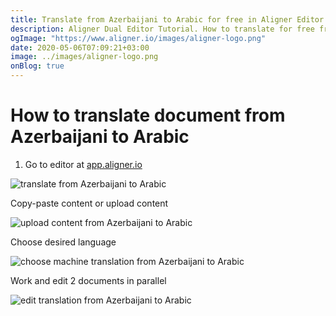 ```yaml
---
title: Translate from Azerbaijani to Arabic for free in Aligner Editor
description: Aligner Dual Editor Tutorial. How to translate for free from Azerbaijani to Arabic. Aligner is multilingual document management platform. 
ogImage: "https://www.aligner.io/images/aligner-logo.png"
date: 2020-05-06T07:09:21+03:00
image: ../images/aligner-logo.png
onBlog: true
---
```


# How to translate document from Azerbaijani to Arabic

1. Go to editor at [app.aligner.io](https://app.aligner.io "Aligner App web page")

![translate from Azerbaijani to Arabic](../aligner-blank-editor.png "translate from Azerbaijani to Arabic")

Copy-paste content or upload content

![upload content from Azerbaijani to Arabic](../aligner-uploaded-document.png "upload content from Azerbaijani to Arabic")

Choose desired language

![choose machine translation from Azerbaijani to Arabic](../aligner-language-dropdown.png "choose machine translation from Azerbaijani to Arabic")

Work and edit 2 documents in parallel

![edit translation from Azerbaijani to Arabic](../aligner-double-sitded-editor.png "edit translation from Azerbaijani to Arabic")

